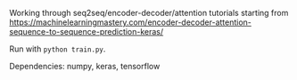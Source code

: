Working through seq2seq/encoder-decoder/attention tutorials starting from https://machinelearningmastery.com/encoder-decoder-attention-sequence-to-sequence-prediction-keras/

Run with `python train.py`.

Dependencies: numpy, keras, tensorflow